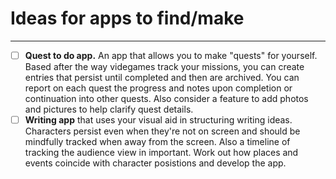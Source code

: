 # Ideas for apps to find/make
---
- [ ] **Quest to do app.** An app that allows you to make "quests" for yourself. Based after the way videgames track your missions, you can create entries that persist until completed and then are archived. You can report on each quest the progress and notes upon completion or continuation into other quests. Also consider a feature to add photos and pictures to  help clarify quest details.
- [ ] **Writing app** that uses your visual aid in structuring writing ideas. Characters persist even when they're not on screen and should be mindfully tracked when away from the screen. Also a timeline of tracking the audience view in important. Work out how places and events coincide with character posistions and develop the app.